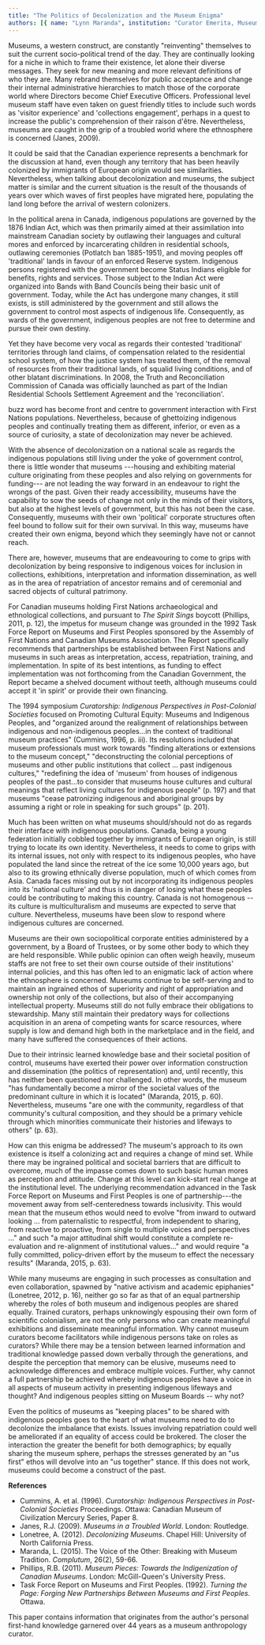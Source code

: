 ```yaml
---
title: "The Politics of Decolonization and the Museum Enigma"
authors: [{ name: "Lynn Maranda", institution: "Curator Emerita, Museum of Vancouver – Canada"}]
---
```


Museums, a western construct, are constantly "reinventing" themselves to
suit the current socio-political trend of the day. They are continually
looking for a niche in which to frame their existence, let alone their
diverse messages. They seek for new meaning and more relevant
definitions of who they are. Many rebrand themselves for public
acceptance and change their internal administrative hierarchies to match
those of the corporate world where Directors become Chief Executive
Officers. Professional level museum staff have even taken on guest
friendly titles to include such words as 'visitor experience' and
'collections engagement', perhaps in a quest to increase the public's
comprehension of their raison d'être. Nevertheless, museums are caught
in the grip of a troubled world where the ethnosphere is concerned
(Janes, 2009).

It could be said that the Canadian experience represents a benchmark for
the discussion at hand, even though any territory that has been heavily
colonized by immigrants of European origin would see similarities.
Nevertheless, when talking about decolonization and museums, the subject
matter is similar and the current situation is the result of the
thousands of years over which waves of first peoples have migrated here,
populating the land long before the arrival of western colonizers.

In the political arena in Canada, indigenous populations are governed by
the 1876 Indian Act, which was then primarily aimed at their
assimilation into mainstream Canadian society by outlawing their
languages and cultural mores and enforced by incarcerating children in
residential schools, outlawing ceremonies (Potlatch ban 1885-1951), and
moving peoples off 'traditional' lands in favour of an enforced Reserve
system. Indigenous persons registered with the government become Status
Indians eligible for benefits, rights and services. Those subject to the
Indian Act were organized into Bands with Band Councils being their
basic unit of government. Today, while the Act has undergone many
changes, it still exists, is still administered by the government and
still allows the government to control most aspects of indigenous life.
Consequently, as wards of the government, indigenous peoples are not
free to determine and pursue their own destiny.

Yet they have become very vocal as regards their contested 'traditional'
territories through land claims, of compensation related to the
residential school system, of how the justice system has treated them,
of the removal of resources from their traditional lands, of squalid
living conditions, and of other blatant discriminations. In 2008, the
Truth and Reconciliation Commission of Canada was officially launched as
part of the Indian Residential Schools Settlement Agreement and the
'reconciliation'.

buzz word has become front and centre to government interaction with
First Nations populations. Nevertheless, because of ghettoizing
indigenous peoples and continually treating them as different, inferior,
or even as a source of curiosity, a state of decolonization may never be
achieved.

With the absence of decolonization on a national scale as regards the
indigenous populations still living under the yoke of government
control, there is little wonder that museums ---housing and exhibiting
material culture originating from these peoples and also relying on
governments for funding--- are not leading the way forward in an
endeavour to right the wrongs of the past. Given their ready
accessibility, museums have the capability to sow the seeds of change
not only in the minds of their visitors, but also at the highest levels
of government, but this has not been the case. Consequently, museums
with their own 'political' corporate structures often feel bound to
follow suit for their own survival. In this way, museums have created
their own enigma, beyond which they seemingly have not or cannot reach.

There are, however, museums that are endeavouring to come to grips with
decolonization by being responsive to indigenous voices for inclusion in
collections, exhibitions, interpretation and information dissemination,
as well as in the area of repatriation of ancestor remains and of
ceremonial and sacred objects of cultural patrimony.

For Canadian museums holding First Nations archaeological and
ethnological collections, and pursuant to *The Spirit Sings* boycott
(Phillips, 2011, p. 12), the impetus for museum change was grounded in
the 1992 Task Force Report on Museums and First Peoples sponsored by the
Assembly of First Nations and Canadian Museums Association. The Report
specifically recommends that partnerships be established between First
Nations and museums in such areas as interpretation, access,
repatriation, training, and implementation. In spite of its best
intentions, as funding to effect implementation was not forthcoming from
the Canadian Government, the Report became a shelved document without
teeth, although museums could accept it 'in spirit' or provide their own
financing.

The 1994 symposium *Curatorship: Indigenous Perspectives in
Post-Colonial Societies* focused on Promoting Cultural Equity: Museums
and Indigenous Peoples, and "organized around the realignment of
relationships between indigenous and non-indigenous peoples...in the
context of traditional museum practices" (Cummins, 1996, p. iii). Its
resolutions included that museum professionals must work towards
"finding alterations or extensions to the museum concept,"
"deconstructing the colonial perceptions of museums and other public
institutions that collect ... past indigenous cultures," "redefining the
idea of 'museum' from houses of indigenous peoples of the past\...to
consider that museums house cultures and cultural meanings that reflect
living cultures for indigenous people" (p. 197) and that museums "cease
patronizing indigenous and aboriginal groups by assuming a right or role
in speaking for such groups" (p. 201).

Much has been written on what museums should/should not do as regards
their interface with indigenous populations. Canada, being a young
federation initially cobbled together by immigrants of European origin,
is still trying to locate its own identity. Nevertheless, it needs to
come to grips with its internal issues, not only with respect to its
indigenous peoples, who have populated the land since the retreat of the
ice some 10,000 years ago, but also to its growing ethnically diverse
population, much of which comes from Asia. Canada faces missing out by
not incorporating its indigenous peoples into its 'national culture' and
thus is in danger of losing what these peoples could be contributing to
making this country. Canada is not homogenous -- its culture is
multiculturalism and museums are expected to serve that culture.
Nevertheless, museums have been slow to respond where indigenous
cultures are concerned.

Museums are their own sociopolitical corporate entities administered by
a government, by a Board of Trustees, or by some other body to which
they are held responsible. While public opinion can often weigh heavily,
museum staffs are not free to set their own course outside of their
institutions' internal policies, and this has often led to an enigmatic
lack of action where the ethnosphere is concerned. Museums continue to
be self-serving and to maintain an ingrained ethos of superiority and
right of appropriation and ownership not only of the collections, but
also of their accompanying intellectual property. Museums still do not
fully embrace their obligations to stewardship. Many still maintain
their predatory ways for collections acquisition in an arena of
competing wants for scarce resources, where supply is low and demand
high both in the marketplace and in the field, and many have suffered
the consequences of their actions.

Due to their intrinsic learned knowledge base and their societal
position of control, museums have exerted their power over information
construction and dissemination (the politics of representation) and,
until recently, this has neither been questioned nor challenged. In
other words, the museum "has fundamentally become a mirror of the
societal values of the predominant culture in which it is located"
(Maranda, 2015, p. 60). Nevertheless, museums "are one with the
community, regardless of that community's cultural composition, and they
should be a primary vehicle through which minorities communicate their
histories and lifeways to others" (p. 63).

How can this enigma be addressed? The museum's approach to its own
existence is itself a colonizing act and requires a change of mind set.
While there may be ingrained political and societal barriers that are
difficult to overcome, much of the impasse comes down to such basic
human mores as perception and attitude. Change at this level can
kick-start real change at the institutional level. The underlying
recommendation advanced in the Task Force Report on Museums and First
Peoples is one of partnership---the movement away from self-centeredness
towards inclusivity. This would mean that the museum ethos would need to
evolve "from inward to outward looking ... from paternalistic to
respectful, from independent to sharing, from reactive to proactive,
from single to multiple voices and perspectives ..." and such "a major
attitudinal shift would constitute a complete re-evaluation and
re-alignment of institutional values..." and would require "a fully
committed, policy-driven effort by the museum to effect the necessary
results" (Maranda, 2015, p. 63).

While many museums are engaging in such processes as consultation and
even collaboration, spawned by "native activism and academic epiphanies"
(Lonetree, 2012, p. 16), neither go so far as that of an equal
partnership whereby the roles of both museum and indigenous peoples are
shared equally. Trained curators, perhaps unknowingly espousing their
own form of scientific colonialism, are not the only persons who can
create meaningful exhibitions and disseminate meaningful information.
Why cannot museum curators become facilitators while indigenous persons
take on roles as curators? While there may be a tension between learned
information and traditional knowledge passed down verbally through the
generations, and despite the perception that memory can be elusive,
museums need to acknowledge differences and embrace multiple voices.
Further, why cannot a full partnership be achieved whereby indigenous
peoples have a voice in all aspects of museum activity in presenting
indigenous lifeways and thought? And indigenous peoples sitting on
Museum Boards -- why not?

Even the politics of museums as "keeping places" to be shared with
indigenous peoples goes to the heart of what museums need to do to
decolonize the imbalance that exists. Issues involving repatriation
could well be ameliorated if an equality of access could be brokered.
The closer the interaction the greater the benefit for both
demographics; by equally sharing the museum sphere, perhaps the stresses
generated by an "us first" ethos will devolve into an "us together"
stance. If this does not work, museums could become a construct of the
past.

**References**

- Cummins, A. et al. (1996). *Curatorship: Indigenous Perspectives in
  Post-Colonial Societies* Proceedings. Ottawa: Canadian Museum of
  Civilization Mercury Series, Paper 8.
- Janes, R.J. (2009). *Museums in a Troubled World*. London: Routledge.
- Lonetree, A. (2012). *Decolonizing Museums*. Chapel Hill: University
  of North California Press.
- Maranda, L. (2015). The Voice of the Other: Breaking with Museum
  Tradition. *Complutum*, 26(2), 59-66.
- Phillips, R.B. (2011). *Museum Pieces: Towards the Indigenization of
  Canadian Museums*. London: McGill-Queen's University Press.
- Task Force Report on Museums and First Peoples. (1992). *Turning the
  Page: Forging New Partnerships Between Museums and First Peoples.*
  Ottawa.

This paper contains information that originates from the author's personal first-hand knowledge garnered over 44 years as a museum anthropology curator.